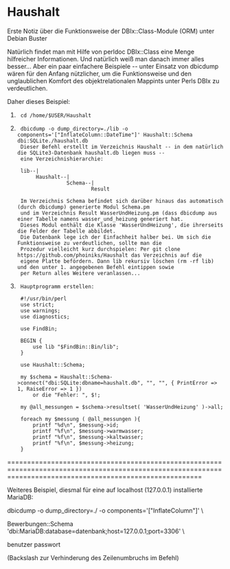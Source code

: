 # Haushalt
Erste Notiz über die Funktionsweise der DBIx::Class-Module (ORM) unter Debian Buster

Natürlich findet man mit Hilfe von perldoc DBIx::Class eine Menge hilfreicher Informationen.
Und natürlich weiß man danach immer alles besser...
Aber ein paar einfachere Beispiele -- unter Einsatz von dbicdump wären für den Anfang nützlicher,
um die Funktionsweise und den unglaublichen Komfort des objektrelationalen Mappints unter Perls
DBIx zu verdeutlichen.

Daher dieses Beispiel:

1.      cd /home/$USER/Haushalt

2.      dbicdump -o dump_directory=./lib -o components='["InflateColumn::DateTime"]' Haushalt::Schema dbi:SQLite./haushalt.db
        Dieser Befehl erstellt im Verzeichnis Haushalt -- in dem natürlich die SQLite3-Datenbank haushalt.db liegen muss --
        eine Verzeichnishierarchie:

        lib--|
             Haushalt--|
                       Schema--|
                               Result

        Im Verzeichnis Schema befindet sich darüber hinaus das automatisch (durch dbicdump) generierte Modul Schema.pm
        und im Verzeichnis Result WasserUndHeizung.pm (dass dbicdump aus einer Tabelle namens wasser_und_heizung generiert hat.
        Dieses Modul enthält die Klasse 'WasserUndHeizung', die ihrerseits die Felder der Tabelle abbildet.
        Die Datenbank lege ich der Einfachheit halber bei. Um sich die Funktionsweise zu verdeutlichen, sollte man die
        Prozedur vielleicht kurz durchspielen: Per git clone https://github.com/phoiniks/Haushalt das Verzeichnis auf die
        eigene Platte befördern. Dann lib rekursiv löschen (rm -rf lib) und den unter 1. angegebenen Befehl eintippen sowie
        per Return alles Weitere veranlassen...

3.      Hauptprogramm erstellen:

        #!/usr/bin/perl
        use strict;
        use warnings;
        use diagnostics;

        use FindBin;

        BEGIN {
            use lib "$FindBin::Bin/lib";
        }

        use Haushalt::Schema;

        my $schema = Haushalt::Schema->connect("dbi:SQLite:dbname=haushalt.db", "", "", { PrintError => 1, RaiseError => 1 })
            or die "Fehler: ", $!;

        my @all_messungen = $schema->resultset( 'WasserUndHeizung' )->all;

        foreach my $messung ( @all_messungen ){
            printf "%d\n", $messung->id;
            printf "%f\n", $messung->warmwasser;
            printf "%f\n", $messung->kaltwasser;
            printf "%f\n", $messung->heizung;
        }

=============================================================================================================================================================

Weiteres Beispiel, diesmal für eine auf localhost (127.0.0.1) installierte MariaDB:

dbicdump -o dump_directory=./ -o components='["InflateColumn"]' \\ <p>
Bewerbungen::Schema 'dbi:MariaDB:database=datenbank;host=127.0.0.1;port=3306' \\ <p>
benutzer passwort

(Backslash zur Verhinderung des Zeilenumbruchs im Befehl)
